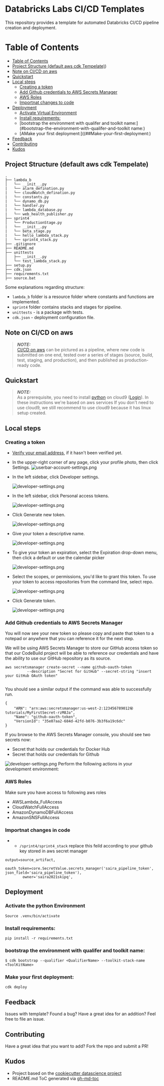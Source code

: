
# Databricks Labs CI/CD Templates

This repository provides a template for automated Databricks CI/CD pipeline creation and deployment.

Table of Contents
=================
   * [Table of Contents](#table-of-contents)
   * [Project Structure (default aws cdk Tempelate)](#Project-Structure-default-aws-cdk-Tempelate))
   * [Note on CI/CD on aws](#Note-on-CI/CD-on-aws)
   * [Quickstart](#quickstart)
   * [Local steps](#local-steps)
      * [Creating a token](#Creating-a-token)
      * [Add Github credentials to AWS Secrets Manager](#Add-Github-credentials-to-AWS-Secrets-Manager)
      * [AWS Roles](#AWS-Roles)
      * [Importnat changes to code](#Importnat-changes-to-code)
   * [Deployment](#Deployment)
      * [Activate Virtual Environment](#Activate-Virtual-Environment)
      * [Install requirements:](#Install-requirements:)
      * [bootstrap the environment with qualifer and toolkit name:](#bootstrap-the-environment-with-qualifer-and-toolkit name:)
      * [AMake your first deployment:]((##Make-your-first-deployment:)
   * [Feedback](#feedback)
   * [Contributing](#contributing)
   * [Kudos](#kudos)
    
## Project Structure (default aws cdk Tempelate)
```
.
├── lambda_b
│   └── __init__.py
|   └── alarm_defination.py
|   └── cloudWatch_defination.py
|   └── constants.py
|   └── dynamo_db.py
|   └── handler.py
|   └── lambda_database.py
|   └── web_health_publisher.py
├── sprint4
│   └── ProductionStage.py
|   └── __init__.py
|   └── beta_stage.py
|   └── hello_lambda_stack.py
|   └── sprint4_stack.py
├── .gitignore
├── README.md
├── unittests
│   ├── __init__.py
│   └── test_lambda_stack.py
├── setup.py
├── cdk.json
├── requirements.txt
├── source.bat
```

Some explanations regarding structure:
- `lambda_b` folder is a resource folder where constants and functions are implemented.
- `sprint4`  folder contains stacks and stages for pipeline.
- `unittests` - is a package with tests.
- `cdk.json` - deployment configuration file.



## Note on CI/CD on aws

> **_NOTE:_**  
[CI/CD on aws](https://docs.aws.amazon.com/whitepapers/latest/cicd_for_5g_networks_on_aws/cicd-on-aws.html) can be pictured as a pipeline, where new code is submitted on one end, tested over a series of stages (source, build, test, staging, and production), and then published as production-ready code.


## Quickstart

> **_NOTE:_**  
As a prerequisite, you need to install [python](https://www.python.org) on cloud9 ([Login](https://us-east-2.console.aws.amazon.com/cloud9/home?region=us-east-2)).
In these instructions we're based on aws services 
If you don't need to use cloud9, we still recommend to use cloud9 because it has linux setup created.

## Local steps
### Creating a token

* [Verify your email address](https://docs.github.com/en/get-started/signing-up-for-github/verifying-your-email-address), if it hasn't been verified yet.

* In the upper-right corner of any page, click your profile photo, then click Settings.
  ![userbar-account-settings.png](images/userbar-account-settings.png?raw=true "Title")
  
* In the left sidebar, click Developer settings.

  ![developer-settings.png](images/developer-settings.png?raw=true "Title")
  
* In the left sidebar, click Personal access tokens.

  ![developer-settings.png](images/personal_access_tokens_tab.png?raw=true "Title")
  
* Click Generate new token.

  ![developer-settings.png](images/generate_new_token.png?raw=true "Title")
* Give your token a descriptive name.

  ![developer-settings.png](images/token_description.png?raw=true "Title")
  
* To give your token an expiration, select the Expiration drop-down menu, then click a default or use the calendar picker

   ![developer-settings.png](images/token_expiration.png?raw=true "Title")
   
* Select the scopes, or permissions, you'd like to grant this token. To use your token to access repositories from the command line, select repo.

   ![developer-settings.png](images/token_scopes.gif?raw=true "Title")
   
* Click Generate token.

   ![developer-settings.png](images/generate_token.png?raw=true "Title")
  
### Add Github credentials to AWS Secrets Manager
You will now see your new token so please copy and paste that token to a notepad or anywhere that you can reference it for the next step.

We will be using AWS Secrets Manager to store our GitHub access token so that our CodeBuild project will be able to reference our credentials and have the ability to use our GitHub repository as its source.

```
aws secretsmanager create-secret --name github-oauth-token
          --description "Secret for GitHub" --secret-string "insert your GitHub OAuth token"
          
```

You should see a similar output if the command was able to successfully run.
```
{
    "ARN": "arn:aws:secretsmanager:us-west-2:123456789012㊙️tutorials/MyFirstSecret-rzM8Ja",
    "Name": "github-oauth-token",
    "VersionId": "35e07aa2-684d-42fd-b076-3b3f6a19c6dc"
}
```
If you browse to the AWS Secrets Manager console, you should see two secrets now:

* Secret that holds our credentials for Docker Hub
* Secret that holds our credentials for Github

![developer-settings.png](images/secrets-manager.png?raw=true "Title")
Perform the following actions in your development environment:

### AWS Roles
Make sure you have access to following aws roles
* AWSLambda_FullAccess
* CloudWatchFullAccess
* AmazonDynamoDBFullAccess
* AmazonSNSFullAccess

### Importnat changes in code
* - `/sprint4/sprint4_stack` replace this feild according to your github key stored in aws secret manager
```
output=source_artifact,
        oauth_token=core.SecretValue.secrets_manager('saira_pipeline_token', json_field='saira_pipeline_token'),
        owner='saira2021skipq', 
```
## Deployment

### Activate the python Environment
```
Source .venv/bin/activate
```
### Install requirements:
```
pip install -r requirements.txt
```
### bootstrap the environment with qualifer and toolkit name:
```
$ cdk bootstrap --qualifier <QualifierName> --toolkit-stack-name <ToolKitName>
```
### Make your first deployment:
```
cdk deploy
```

## Feedback
Issues with template? Found a bug? Have a great idea for an addition? Feel free to file an issue.

## Contributing
Have a great idea that you want to add? Fork the repo and submit a PR!

## Kudos
- Project based on the [cookiecutter datascience project](https://drivendata.github.io/cookiecutter-data-science)
- README.md ToC generated via [gh-md-toc](https://github.com/ekalinin/github-markdown-toc)
